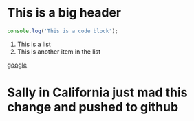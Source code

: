 # This is a big header

```javascript
console.log('This is a code block');
```

1. This is a list
2. This is another item in the list

[google](https://google.com)

# Sally in California just mad this change and pushed to github
